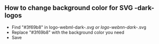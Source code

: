 ## How to change background color for SVG -dark- logos

* Find "#3f69b8" in logo-webml-dark-*.svg or logo-webnn-dark-*.svg
* Replace "#3f69b8" with the background color you need
* Save